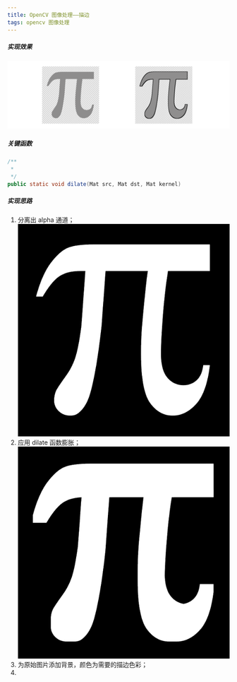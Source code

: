 ```yaml
---
title: OpenCV 图像处理——描边
tags: opencv 图像处理
---
```


##### 实现效果

![](pi_stroke.png)

##### 关键函数

```java
/**
 *
 */
public static void dilate(Mat src, Mat dst, Mat kernel)
```

##### 实现思路

1. 分离出 alpha 通道；
![](alpha.png)
2. 应用 dilate 函数膨胀；
![](dilate.png)
3. 为原始图片添加背景，颜色为需要的描边色彩；
4. 